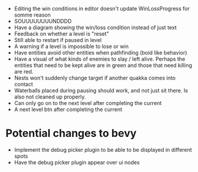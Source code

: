 - Editing the win conditions in editor doesn't update WinLossProgress for somme reason
- SOUUUUUUUUNDDDD
- Have a diagram showing the win/loss condition instead of just text
- Feedback on whether a level is "reset"
- Still able to restart if paused in level
- A warning if a level is impossible to lose or win
- Have entities avoid other entities when pathfinding (boid like behavior)
- Have a visual of what kinds of enemies to slay / left alive. Perhaps the entities that need to be kept alive are in green and those that need killing are red.
- Nests won't suddenly change target if another quakka comes into contact
- Waterballs placed during pausing should work, and not just sit there. Is also not cleaned up properly.
- Can only go on to the next level after completing the current
- A next level btn after completing the current

# Potential changes to bevy
- Implement the debug picker plugin to be able to be displayed in different spots
- Have the debug picker plugin appear over ui nodes
